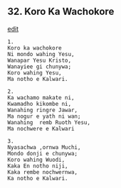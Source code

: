 
## 32.  Koro Ka Wachokore
[edit](https://docs.google.com/document/d/1hs1%2DbpeHKvqQn1g759%2DinK957LWwK88I/edit?mode=html)



    1.
    Koro ka wachokore
    Ni mondo wahing Yesu,
    Wanapar Yesu Kristo,
    Wanayiee gi chunywa;
    Koro wahing Yesu,
    Ma notho e Kalwari.

    2.
    Ka wachamo makate ni,
    Kwamadho kikombe ni,
    Wanahing ringre Jawar,
    Ma nogur e yath ni wan;
    Wanahing  remb Ruoth Yesu,
    Ma nochwere e Kalwari
        
    3.
    Nyasachwa ,ornwa Muchi,
    Mondo donji e chunywa;
    Koro wahing Wuodi,
    Kaka En notho niji,
    Kaka rembe nochwernwa,
    Ka notho e Kalwari.
